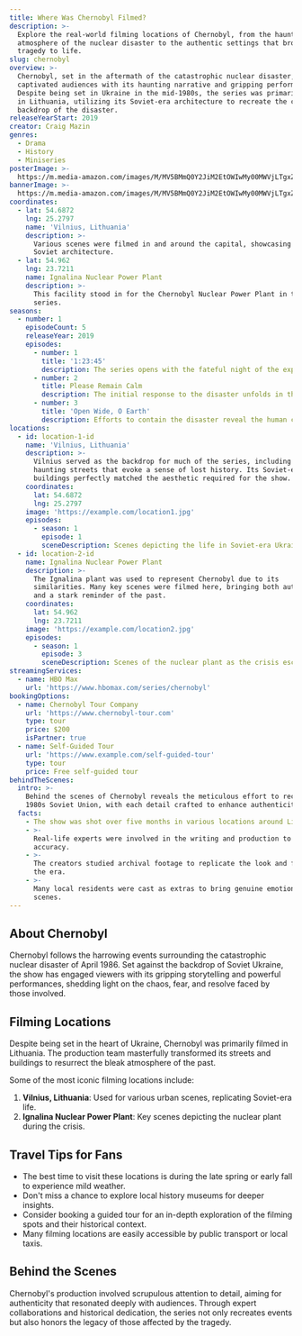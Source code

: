 ```yaml
---
title: Where Was Chernobyl Filmed?
description: >-
  Explore the real-world filming locations of Chernobyl, from the haunting
  atmosphere of the nuclear disaster to the authentic settings that brought the
  tragedy to life.
slug: chernobyl
overview: >-
  Chernobyl, set in the aftermath of the catastrophic nuclear disaster, has
  captivated audiences with its haunting narrative and gripping performances.
  Despite being set in Ukraine in the mid-1980s, the series was primarily filmed
  in Lithuania, utilizing its Soviet-era architecture to recreate the chilling
  backdrop of the disaster.
releaseYearStart: 2019
creator: Craig Mazin
genres:
  - Drama
  - History
  - Miniseries
posterImage: >-
  https://m.media-amazon.com/images/M/MV5BMmQ0Y2JiM2EtOWIwMy00MWVjLTgxZDctZTQzOWU3ODkzMWY4XkEyXkFqcGc@._V1_SX300.jpg
bannerImage: >-
  https://m.media-amazon.com/images/M/MV5BMmQ0Y2JiM2EtOWIwMy00MWVjLTgxZDctZTQzOWU3ODkzMWY4XkEyXkFqcGc@._V1_SX300.jpg
coordinates:
  - lat: 54.6872
    lng: 25.2797
    name: 'Vilnius, Lithuania'
    description: >-
      Various scenes were filmed in and around the capital, showcasing its
      Soviet architecture.
  - lat: 54.962
    lng: 23.7211
    name: Ignalina Nuclear Power Plant
    description: >-
      This facility stood in for the Chernobyl Nuclear Power Plant in the
      series.
seasons:
  - number: 1
    episodeCount: 5
    releaseYear: 2019
    episodes:
      - number: 1
        title: '1:23:45'
        description: The series opens with the fateful night of the explosion.
      - number: 2
        title: Please Remain Calm
        description: The initial response to the disaster unfolds in the aftermath.
      - number: 3
        title: 'Open Wide, O Earth'
        description: Efforts to contain the disaster reveal the human cost.
locations:
  - id: location-1-id
    name: 'Vilnius, Lithuania'
    description: >-
      Vilnius served as the backdrop for much of the series, including the
      haunting streets that evoke a sense of lost history. Its Soviet-era
      buildings perfectly matched the aesthetic required for the show.
    coordinates:
      lat: 54.6872
      lng: 25.2797
    image: 'https://example.com/location1.jpg'
    episodes:
      - season: 1
        episode: 1
        sceneDescription: Scenes depicting the life in Soviet-era Ukraine.
  - id: location-2-id
    name: Ignalina Nuclear Power Plant
    description: >-
      The Ignalina plant was used to represent Chernobyl due to its
      similarities. Many key scenes were filmed here, bringing both authenticity
      and a stark reminder of the past.
    coordinates:
      lat: 54.962
      lng: 23.7211
    image: 'https://example.com/location2.jpg'
    episodes:
      - season: 1
        episode: 3
        sceneDescription: Scenes of the nuclear plant as the crisis escalates.
streamingServices:
  - name: HBO Max
    url: 'https://www.hbomax.com/series/chernobyl'
bookingOptions:
  - name: Chernobyl Tour Company
    url: 'https://www.chernobyl-tour.com'
    type: tour
    price: $200
    isPartner: true
  - name: Self-Guided Tour
    url: 'https://www.example.com/self-guided-tour'
    type: tour
    price: Free self-guided tour
behindTheScenes:
  intro: >-
    Behind the scenes of Chernobyl reveals the meticulous effort to recreate the
    1980s Soviet Union, with each detail crafted to enhance authenticity.
  facts:
    - The show was shot over five months in various locations around Lithuania.
    - >-
      Real-life experts were involved in the writing and production to ensure
      accuracy.
    - >-
      The creators studied archival footage to replicate the look and feel of
      the era.
    - >-
      Many local residents were cast as extras to bring genuine emotion to the
      scenes.
---
```


## About Chernobyl

Chernobyl follows the harrowing events surrounding the catastrophic nuclear disaster of April 1986. Set against the backdrop of Soviet Ukraine, the show has engaged viewers with its gripping storytelling and powerful performances, shedding light on the chaos, fear, and resolve faced by those involved.

## Filming Locations

Despite being set in the heart of Ukraine, Chernobyl was primarily filmed in Lithuania. The production team masterfully transformed its streets and buildings to resurrect the bleak atmosphere of the past.

Some of the most iconic filming locations include:

1. **Vilnius, Lithuania**: Used for various urban scenes, replicating Soviet-era life.
2. **Ignalina Nuclear Power Plant**: Key scenes depicting the nuclear plant during the crisis.

## Travel Tips for Fans

- The best time to visit these locations is during the late spring or early fall to experience mild weather.
- Don't miss a chance to explore local history museums for deeper insights.
- Consider booking a guided tour for an in-depth exploration of the filming spots and their historical context.
- Many filming locations are easily accessible by public transport or local taxis.

## Behind the Scenes

Chernobyl's production involved scrupulous attention to detail, aiming for authenticity that resonated deeply with audiences. Through expert collaborations and historical dedication, the series not only recreates events but also honors the legacy of those affected by the tragedy.
